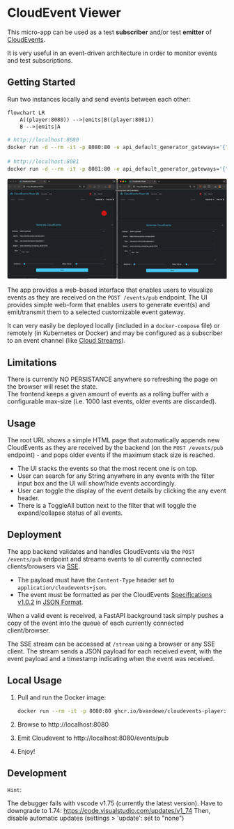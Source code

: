 # CloudEvent Viewer

This micro-app can be used as a test **subscriber** and/or test **emitter** of [CloudEvents](https://cloudevents.io/).

It is very useful in an event-driven architecture in order to monitor events and test subscriptions.

## Getting Started

Run two instances locally and send events between each other:

```mermaid
flowchart LR
    A((player:8080)) -->|emits|B((player:8081))
    B -->|emits|A

```

```sh
# http://localhost:8080
docker run -d --rm -it -p 8080:80 -e api_default_generator_gateways='{"urls": ["http://localhost/events/pub", "http://host.docker.internal:8080/events/pub", "http://host.docker.internal:8081/events/pub"]}' ghcr.io/bvandewe/events-player:latest

# http://localhost:8081
docker run -d --rm -it -p 8081:80 -e api_default_generator_gateways='{"urls": ["http://localhost/events/pub", "http://host.docker.internal:8080/events/pub", "http://host.docker.internal:8081/events/pub"]}' ghcr.io/bvandewe/events-player:latest

```

![Demo](assets/cloudevent-player_demo_0.2.gif)

The app provides a web-based interface that enables users to visualize events as they are received on the `POST /events/pub` endpoint. The UI provides simple web-form that enables users to generate event(s) and emit/transmit them to a selected customizable event gateway.

It can very easily be deployed locally (included in a `docker-compose` file) or remotely (in Kubernetes or Docker) and may be configured as a subscriber to an event channel (like [Cloud Streams](https://github.com/neuroglia-io/cloud-streams)).


## Limitations

There is currently NO PERSISTANCE anywhere so refreshing the page on the browser will reset the state.  
The frontend keeps a given amount of events as a rolling buffer with a configurable max-size (i.e. 1000 last events, older events are discarded).

## Usage

The root URL shows a simple HTML page that automatically appends new CloudEvents as they are received by the backend (on the `POST /events/pub` endpoint) - and pops older events if the maximum stack size is reached.

- The UI stacks the events so that the most recent one is on top.
- User can search for any String anywhere in any events with the filter input box and the UI will show/hide events accordingly.
- User can toggle the display of the event details by clicking the any event header.
- There is a ToggleAll button next to the filter that will toggle the expand/collapse status of all events.

## Deployment

The app backend validates and handles CloudEvents via the `POST /events/pub` endpoint and streams events to all currently connected clients/browsers via [SSE](https://developer.mozilla.org/en-US/docs/Web/API/Server-sent_events).

- The payload must have the `Content-Type` header set to `application/cloudevents+json`.
- The event must be formatted as per the CloudEvents [Specifications v1.0.2](https://github.com/cloudevents/spec/blob/v1.0.2/cloudevents/spec.md) in [JSON Format](https://github.com/cloudevents/spec/blob/v1.0.2/cloudevents/formats/json-format.md).  

When a valid event is received, a FastAPI background task simply pushes a copy of the event into the queue of each currently connected client/browser.  

The SSE stream can be accessed at `/stream` using a browser or any SSE client. The stream sends a JSON payload for each received event, with the event payload and a timestamp indicating when the event was received.

## Local Usage

1. Pull and run the Docker image:

    ```sh
    docker run --rm -it -p 8080:80 ghcr.io/bvandewe/cloudevents-player:latest
    ```

2. Browse to http://localhost:8080

3. Emit Cloudevent to http://localhost:8080/events/pub

4. Enjoy!

## Development

`Hint`:

The debugger fails with vscode v1.75 (currently the latest version).
Have to downgrade to 1.74: https://code.visualstudio.com/updates/v1_74 Then, disable automatic updates (settings > 'update': set to "none")
